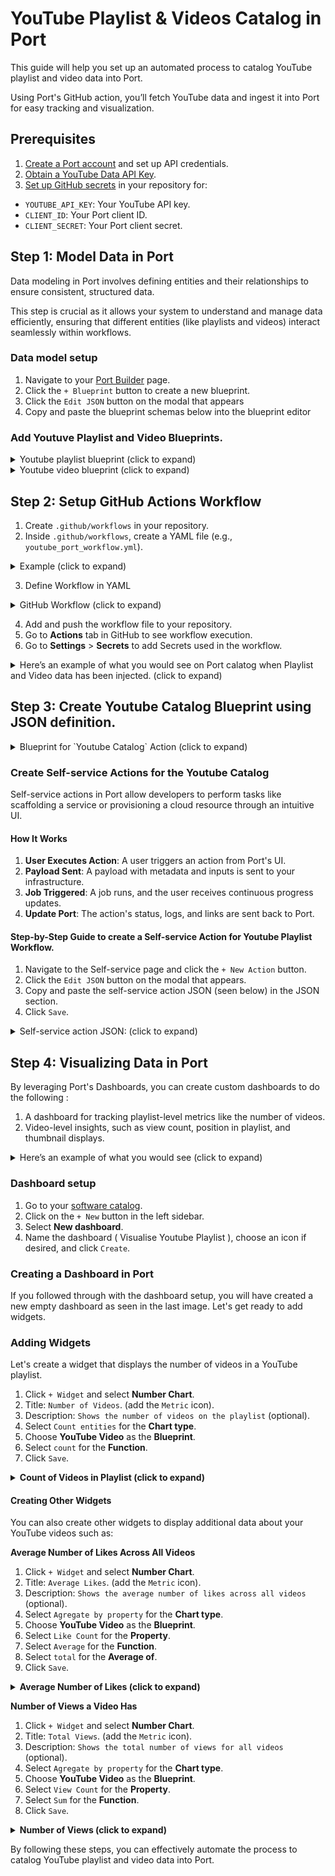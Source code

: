 # YouTube Playlist & Videos Catalog in Port

This guide will help you set up an automated process to catalog YouTube playlist and video data into Port.

Using Port's GitHub action, you’ll fetch YouTube data and ingest it into Port for easy tracking and visualization.

  
## Prerequisites

1. [Create a Port account](https://app.getport.io) and set up API credentials.
2. [Obtain a YouTube Data API Key](https://console.cloud.google.com/apis/credentials).
3. [Set up GitHub secrets](https://docs.github.com/en/actions/security-guides/encrypted-secrets) in your repository for:

-  `YOUTUBE_API_KEY`: Your YouTube API key.
-  `CLIENT_ID`: Your Port client ID.
-  `CLIENT_SECRET`: Your Port client secret.

  
## Step 1: Model Data in Port

Data modeling in Port involves defining entities and their relationships to ensure consistent, structured data. 

This step is crucial as it allows your system to understand and manage data efficiently, ensuring that different entities (like playlists and videos) interact seamlessly within workflows.

### Data model setup
1. Navigate to your [Port Builder](https://app.getport.io/settings/data-model) page.
2. Click the `+ Blueprint` button to create a new blueprint.
3. Click the `Edit JSON` button on the modal that appears
4. Copy and paste the blueprint schemas below into the blueprint editor



### Add Youtuve Playlist and Video Blueprints.

<details>
<summary>Youtube playlist blueprint (click to expand)</summary>

```json showLineNumbers
{
  "identifier": "youtube_playlist",
  "title": "YouTube Playlist",
  "icon": "YouTube",
  "schema": {
    "properties": {
      "link": {
        "type": "string",
        "title": "Playlist Link",
        "format": "url",
        "description": "The URL link to the YouTube playlist."
      },
      "playlistDescription": {
        "type": "string",
        "title": "Playlist Description",
        "description": "A detailed description of the YouTube playlist."
      },
      "publishedAt": {
        "type": "string",
        "title": "Publish Date",
        "format": "date-time",
        "description": "The date and time when the playlist was published."
      },
      "channelId": {
        "type": "string",
        "title": "Channel ID",
        "description": "The ID of the YouTube channel that owns the playlist."
      },
      "channelTitle": {
        "type": "string",
        "title": "Channel Title",
        "description": "The title of the YouTube channel that owns the playlist."
      },
      "thumbnails": {
        "type": "object",
        "title": "Thumbnails",
        "description": "Various resolution thumbnails for the playlist.",
        "properties": {
          "default": {
            "type": "string",
            "title": "Default Thumbnail",
            "description": "URL for the default thumbnail image."
          },
          "medium": {
            "type": "string",
            "title": "Medium Thumbnail",
            "description": "URL for the medium-sized thumbnail image."
          },
          "high": {
            "type": "string",
            "title": "High Thumbnail",
            "description": "URL for the high-resolution thumbnail image."
          },
          "standard": {
            "type": "string",
            "title": "Standard Thumbnail",
            "description": "URL for the standard thumbnail image."
          }
        }
      },
      "localized": {
        "type": "object",
        "title": "Localized Information",
        "description": "Localized title and description for different regions.",
        "properties": {
          "title": {
            "type": "string",
            "title": "Localized Title",
            "description": "The localized title of the playlist."
          },
          "description": {
            "type": "string",
            "title": "Localized Description",
            "description": "The localized description of the playlist."
          }
        }
      }
    },
    "required": [
      "playlistDescription",
      "publishedAt",
      "channelId",
      "channelTitle"
    ]
  },
  "mirrorProperties": {},
  "calculationProperties": {},
  "aggregationProperties": {},
  "relations": {}
}
```

</details>

<details>
<summary>Youtube video blueprint (click to expand)</summary>

```json showLineNumbers
{
  "identifier": "youtube_video",
  "title": "YouTube Video",
  "icon": "YouTube",
  "schema": {
    "properties": {
      "link": {
        "type": "string",
        "title": "Video Link",
        "format": "url",
        "description": "The URL link to the YouTube video."
      },
      "duration": {
        "type": "string",
        "title": "Video Duration",
        "description": "The duration of the YouTube video."
      },
      "videoDescription": {
        "type": "string",
        "title": "Video Description",
        "description": "A detailed description of the YouTube video."
      },
      "publishedAt": {
        "type": "string",
        "title": "Publish Date",
        "format": "date-time",
        "description": "The date and time when the video was published."
      },
      "position": {
        "type": "number",
        "title": "Position in Playlist",
        "description": "The video's position in the playlist."
      },
      "likes": {
        "type": "number",
        "title": "Like Count",
        "description": "The number of likes on the video."
      },
      "views": {
        "type": "number",
        "title": "View Count",
        "description": "The number of views on the video."
      },
      "comments": {
        "type": "number",
        "title": "Comment Count",
        "description": "The number of comments on the video."
      },
      "thumbnails": {
        "type": "object",
        "title": "Thumbnails",
        "description": "Various resolution thumbnails for the video.",
        "properties": {
          "default": {
            "type": "string",
            "title": "Default Thumbnail",
            "description": "URL for the default thumbnail image."
          },
          "medium": {
            "type": "string",
            "title": "Medium Thumbnail",
            "description": "URL for the medium-sized thumbnail image."
          },
          "high": {
            "type": "string",
            "title": "High Thumbnail",
            "description": "URL for the high-resolution thumbnail image."
          },
          "standard": {
            "type": "string",
            "title": "Standard Thumbnail",
            "description": "URL for the standard thumbnail image."
          },
          "maxres": {
            "type": "string",
            "title": "Max Resolution Thumbnail",
            "description": "URL for the maximum resolution thumbnail image."
          }
        }
      },
      "videoOwnerChannelTitle": {
        "type": "string",
        "title": "Channel Title",
        "description": "The title of the channel that owns the video."
      },
      "videoOwnerChannelId": {
        "type": "string",
        "title": "Channel ID",
        "description": "The ID of the channel that owns the video."
      }
    },
    "required": [
      "videoDescription",
      "publishedAt",
      "duration",
      "link"
    ]
  },
  "mirrorProperties": {},
  "calculationProperties": {},
  "aggregationProperties": {},
  "relations": {
    "playlist": {
      "title": "Playlist",
      "many": false,
      "target": "youtube_playlist",
      "required": true
    }
  }
}

```

<center>
	<img  src='/img/data_model_blueprints.png'  border='1px'  />
</center>

</details>

## Step 2: Setup GitHub Actions Workflow 

1. Create `.github/workflows` in your repository.
2. Inside `.github/workflows`, create a YAML file (e.g., `youtube_port_workflow.yml`).

<details>

<summary>Example (click to expand)</summary>

```

<repository-root>/

      └── .github/

          └── workflows/

              └── <workflow-file>.yml

```

</details>

3. Define Workflow in YAML

<details>
<summary>GitHub Workflow (click to expand)</summary>

```yaml showLineNumbers
name: Update YouTube Playlist and Video Entities in Port

on:
  workflow_dispatch:
    inputs:
      playlist_id:
        required: true
        description: "Youtube Playlist Id"
      port_context:
        required: false
        description: |
          Who triggered the action and general context (blueprint, run id, etc...)
        type: string 
        

jobs:
  update_port_entities:
    runs-on: ubuntu-latest
    steps:
      - name: Check out the code
        uses: actions/checkout@v2

      - name: Install dependencies
        run: |
          sudo apt-get update
          sudo apt-get install -y jq curl

      - name: Fetch YouTube Video Data
        env:
          YOUTUBE_API_KEY: ${{ secrets.YOUTUBE_API_KEY }}
          PLAYLIST_ID: ${{ github.event.inputs.playlist_id }}
        run: |

          API_KEY="${YOUTUBE_API_KEY}"

          # Fetch playlist details
          playlist_response=$(curl -s "https://youtube.googleapis.com/youtube/v3/playlists?part=snippet,contentDetails&id=$PLAYLIST_ID&key=$API_KEY")

          # Extract playlist details using jq
          playlist_title=$(echo "$playlist_response" | jq -r '.items[0].snippet.title // "No title available"')
          playlist_description=$(echo "$playlist_response" | jq -r '.items[0].snippet.description // "No description available" | select(length > 0) // "No description available"')
          playlist_published_at=$(echo "$playlist_response" | jq -r '.items[0].snippet.publishedAt // "No published date available"')
          playlist_channel_id=$(echo "$playlist_response" | jq -r '.items[0].snippet.channelId // "No channel ID"')
          playlist_channel_title=$(echo "$playlist_response" | jq -r '.items[0].snippet.channelTitle // "No channel title"')
          playlist_link="https://www.youtube.com/playlist?list=$PLAYLIST_ID"
          playlist_thumbnails_default=$(echo "$playlist_response" | jq -r '.items[0].snippet.thumbnails.default.url // "No thumbnail URL"')
          playlist_thumbnails_medium=$(echo "$playlist_response" | jq -r '.items[0].snippet.thumbnails.medium.url // "No thumbnail URL"')
          playlist_thumbnails_high=$(echo "$playlist_response" | jq -r '.items[0].snippet.thumbnails.high.url // "No thumbnail URL"')
          playlist_thumbnails_standard=$(echo "$playlist_response" | jq -r '.items[0].snippet.thumbnails.standard.url // "No thumbnail URL"')

          # Create playlist JSON
          playlist_json=$(jq -n --arg id "$PLAYLIST_ID" \
                              --arg title "$playlist_title" \
                              --arg link "$playlist_link" \
                              --arg description "$playlist_description" \
                              --arg publishedAt "$playlist_published_at" \
                              --arg channelId "$playlist_channel_id" \
                              --arg channelTitle "$playlist_channel_title" \
                              --arg default_thumbnail "$playlist_thumbnails_default" \
                              --arg medium_thumbnail "$playlist_thumbnails_medium" \
                              --arg high_thumbnail "$playlist_thumbnails_high" \
                              --arg standard_thumbnail "$playlist_thumbnails_standard" \
                              '{
                                  identifier: $id,
                                  blueprint: "youtube_playlist",
                                  title: $title,
                                  description: $description,
                                  properties: {
                                      link: $link,
                                      playlistDescription: $description,
                                      publishedAt: $publishedAt,
                                      channelId: $channelId,
                                      channelTitle: $channelTitle,
                                      thumbnails: {
                                          default: $default_thumbnail,
                                          medium: $medium_thumbnail,
                                          high: $high_thumbnail,
                                          standard: $standard_thumbnail
                                      }
                                  }
                              }')

          # Initialize combined JSON array with the playlist as the first element
          combined_json=$(jq -n --argjson playlist "$playlist_json" '[$playlist]')

          # Pagination setup
          nextPageToken=""

          while true; do
              video_data=$(curl -s "https://youtube.googleapis.com/youtube/v3/playlistItems?part=snippet,contentDetails&maxResults=10&playlistId=$PLAYLIST_ID&key=$API_KEY&pageToken=$nextPageToken")


              if [ "$(echo $video_data | jq '.items | length')" -eq 0 ]; then
                  echo "No videos found for the playlist."
                  exit 1
              fi

              for video_id in $(echo $video_data | jq -r '.items[].contentDetails.videoId'); do
                  video_response=$(curl -s "https://youtube.googleapis.com/youtube/v3/videos?part=snippet,contentDetails,statistics&id=$video_id&key=$API_KEY")

                  title=$(echo "$video_response" | jq -r '.items[0].snippet.title')
                  description=$(echo "$video_response" | jq -r '.items[0].snippet.description // "No description available"')
                  publishedAt=$(echo "$video_response" | jq -r '.items[0].snippet.publishedAt')
                  raw_duration=$(echo "$video_response" | jq -r '.items[0].contentDetails.duration')
                  duration=$(echo $raw_duration | sed -E 's/^PT([0-9]+)H([0-9]+)M([0-9]+)S/\1:\2:\3/;s/^PT([0-9]+)M([0-9]+)S/\1:\2/;s/^PT([0-9]+)H([0-9]+)M/\1:\2/;s/^PT([0-9]+)M/\1:00/;s/^PT([0-9]+)H/\1:00:00/' | sed 's/^://')
                  likes=$(echo "$video_response" | jq -r '.items[0].statistics.likeCount // 0')
                  views=$(echo "$video_response" | jq -r '.items[0].statistics.viewCount // 0')
                  comments=$(echo "$video_response" | jq -r '.items[0].statistics.commentCount // 0')
                  link="https://www.youtube.com/watch?v=$video_id"

                  videoOwnerChannelTitle=$(echo "$video_response" | jq -r '.items[0].snippet.channelTitle // "No channel title"')
                  videoOwnerChannelId=$(echo "$video_response" | jq -r '.items[0].snippet.channelId // "No channel ID"')

                  video_thumbnails_default=$(echo "$video_response" | jq -r '.items[0].snippet.thumbnails.default.url // "No thumbnail URL"')
                  video_thumbnails_medium=$(echo "$video_response" | jq -r '.items[0].snippet.thumbnails.medium.url // "No thumbnail URL"')
                  video_thumbnails_high=$(echo "$video_response" | jq -r '.items[0].snippet.thumbnails.high.url // "No thumbnail URL"')
                  video_thumbnails_standard=$(echo "$video_response" | jq -r '.items[0].snippet.thumbnails.standard.url // "No thumbnail URL"')

                  position=$(echo "$video_data" | jq -r --arg video_id "$video_id" '.items[] | select(.contentDetails.videoId == $video_id) | .snippet.position')

                  video_json=$(jq -n \
                      --arg id "$video_id" \
                      --arg title "$title" \
                      --arg link "$link" \
                      --arg description "$description" \
                      --arg publishedAt "$publishedAt" \
                      --arg duration "$duration" \
                      --arg likes "$likes" \
                      --arg views "$views" \
                      --arg comments "$comments" \
                      --arg position "$position" \
                      --arg playlist_id "$PLAYLIST_ID" \
                      --arg videoOwnerChannelTitle "$videoOwnerChannelTitle" \
                      --arg videoOwnerChannelId "$videoOwnerChannelId" \
                      --arg video_thumbnails_default "$video_thumbnails_default" \
                      --arg video_thumbnails_medium "$video_thumbnails_medium" \
                      --arg video_thumbnails_high "$video_thumbnails_high" \
                      --arg video_thumbnails_standard "$video_thumbnails_standard" \
                      '{
                        identifier: $id,
                        blueprint: "youtube_video",
                        title: $title,
                        properties: {
                          link: $link,
                          videoDescription: $description,
                          publishedAt: $publishedAt,
                          duration: $duration,
                          likes: $likes,
                          views: $views,
                          comments: $comments,
                          position: $position,
                          videoOwnerChannelTitle: $videoOwnerChannelTitle,
                          videoOwnerChannelId: $videoOwnerChannelId,
                          thumbnails: {
                            default: $video_thumbnails_default,
                            medium: $video_thumbnails_medium,
                            high: $video_thumbnails_high,
                            standard: $video_thumbnails_standard
                          }
                        },
                        relations: {
                          playlist: $playlist_id
                        }
                      }')

                  echo "Processed video JSON: $video_json"

                  combined_json=$(echo $combined_json | jq --argjson video "$video_json" '. + [$video]')
              done

              nextPageToken=$(echo $video_data | jq -r '.nextPageToken')
              if [ "$nextPageToken" == "null" ]; then
                  break
              fi
          done

          echo $combined_json > port_entities.json
          echo "entities=$(jq -c . port_entities.json)" >> $GITHUB_ENV

      - name: Bulk Create/Update YouTube Playlist and Video Entities in Port
        id: bulk_create_update
        uses: port-labs/port-github-action@v1
        with:
          clientId: ${{ secrets.PORT_CLIENT_ID }}
          clientSecret: ${{ secrets.PORT_CLIENT_SECRET }}
          baseUrl: https://api.getport.io
          operation: BULK_UPSERT
          entities: ${{ env.entities }}
      
      - name: Inform completion of request to Create / Update Catalog in Port
        uses: port-labs/port-github-action@v1
        with:
          clientId: ${{ secrets.PORT_CLIENT_ID }}
          clientSecret: ${{ secrets.PORT_CLIENT_SECRET }}
          baseUrl: https://api.getport.io
          operation: PATCH_RUN
          status: ${{ steps.bulk_create_update.outcome == 'success' && 'SUCCESS' || 'FAILURE' }}
          runId: ${{fromJson(inputs.port_context).runId}}
          logMessage: ${{ steps.bulk_create_update.outcome == 'success' && 'YouTube Data created/Updated Successfully' || 'Error in YouTube Data creation/update' }}  
```

</details>


4. Add and push the workflow file to your repository.
5. Go to **Actions** tab in GitHub to see workflow execution.
6. Go to **Settings** > **Secrets** to add Secrets used in the workflow.

  
<details>

<summary>Here’s an example of what you would see on Port calatog when Playlist and Video data has been injected. (click to expand)</summary>

<center>
<img  src='/img/playlist_catalog.png'  border='1px'  />
</center>
<center>
<img  src='/img/playlist_details.png'  border='1px'  />
</center>
<center>
<img  src='/img/videos_catalog.png'  border='1px'  />
</center>
<center>
<img  src='/img/videos_details.png'  border='1px'  />
</center>
</details>


## Step 3: Create Youtube Catalog Blueprint using JSON definition.

<details>

<summary>Blueprint for `Youtube Catalog` Action (click to expand)</summary>

```yaml showLineNumbers
{
  "identifier": "youtubecatalog",
  "title": "YouTubeCatalogAutomation",
  "icon": "Github",
  "schema": {
    "properties": {
      "service_name": {
        "icon": "Github",
        "title": "Service Name",
        "type": "string",
        "description": "All Uppercase"
      }
    },
    "required": [
      "service_name"
    ]
  },
  "mirrorProperties": {},
  "calculationProperties": {},
  "aggregationProperties": {},
  "relations": {}
}

```

<center>
	<img  src='/img/catalog_blueprint.png'  border='1px'  />
</center>

</details>

 
### Create Self-service Actions for the Youtube Catalog

Self-service actions in Port allow developers to perform tasks like scaffolding a service or provisioning a cloud resource through an intuitive UI.

#### How It Works

1.  **User Executes Action**: A user triggers an action from Port's UI.
2.  **Payload Sent**: A payload with metadata and inputs is sent to your infrastructure.
3.  **Job Triggered**: A job runs, and the user receives continuous progress updates.
4.  **Update Port**: The action's status, logs, and links are sent back to Port.

#### Step-by-Step Guide to create a Self-service Action for Youtube Playlist Workflow.

1. Navigate to the Self-service page and click the `+ New Action` button.
2. Click the `Edit JSON` button on the modal that appears.
4. Copy and paste the self-service action JSON (seen below) in the JSON section.
6. Click `Save`.


<details>

<summary> Self-service action JSON: (click to expand)</summary>

```json
{
  "identifier": "create_youtube_catalog",
  "title": "Create Youtube Catalog",
  "icon": "Github",
  "description": "Self Service Action for Youtube Catalog Workflow",
  "trigger": {
    "type": "self-service",
    "operation": "CREATE",
    "userInputs": {
      "properties": {
        "playlist_id": {
          "icon": "DefaultProperty",
          "title": "Youtube Playlist Id",
          "type": "string"
        }
      },
      "required": [
        "playlist_id"
      ]
    },
    "blueprintIdentifier": "youtubecatalog"
  },
  "invocationMethod": {
    "type": "GITHUB",
    "org": "your-github-org",
    "repo": "your-github-repo",
    "workflow": "your-workflow-file.yml",
    "workflowInputs": {
      "port_context": {
        "entity": "{{.entity}}",
        "blueprint": "{{.action.blueprint}}",
        "runId": "{{.run.id}}",
        "trigger": "{{ .trigger }}"
      }
    },
    "reportWorkflowStatus": true
  },
  "requiredApproval": false
}
```

<center>
  <img  src='/img/selfservice_action.png'  border='1px'  />
</center>

<center>
  <img  src='/img/portaction.png'  border='1px'  />
</center>

</details>

  
## Step 4: Visualizing Data in Port

By leveraging Port's Dashboards, you can create custom dashboards to do the following :
1. A dashboard for tracking playlist-level metrics like the number of videos.
2. Video-level insights, such as view count, position in playlist, and thumbnail displays.

<details>

<summary> Here’s an example of what you would see (click to expand)</summary>

<center>
<img  src='/img/visualize.png'  border='1px'  />
</center>
 
</details>


### Dashboard setup

1. Go to your [software catalog](https://app.getport.io/organization/catalog).
2. Click on the `+ New` button in the left sidebar.
3. Select **New dashboard**.
4. Name the dashboard ( Visualise Youtube Playlist ), choose an icon if desired, and click `Create`.

### Creating a Dashboard in Port

If you followed through with the dashboard setup, you will have created a new empty dashboard as seen in the last image. Let's get ready to add widgets.

### Adding Widgets

Let's create a widget that displays the number of videos in a YouTube playlist.

1. Click `+ Widget` and select **Number Chart**.
2. Title: `Number of Videos`. (add the `Metric` icon).
3. Description: `Shows the number of videos on the playlist` (optional).
4. Select `Count entities` for the **Chart type**.
5. Choose **YouTube Video** as the **Blueprint**.
6. Select `count` for the **Function**.  
7. Click `Save`.

<details>
<summary><b>Count of Videos in Playlist (click to expand)</b></summary>
    <center>
    <img src="/img/video_counts.png" border="1px" />
    </center>
</details>

#### Creating Other Widgets

You can also create other widgets to display additional data about your YouTube videos such as:

**Average Number of Likes Across All Videos**

1. Click `+ Widget` and select **Number Chart**.
2. Title: `Average Likes`. (add the `Metric` icon).
3. Description: `Shows the average number of likes across all videos` (optional).
4. Select `Agregate by property` for the **Chart type**.
5. Choose **YouTube Video** as the **Blueprint**.
6. Select `Like Count` for the **Property**.
6. Select `Average` for the **Function**.
7. Select `total` for the **Average of**.
8. Click `Save`.

<details>
<summary><b>Average Number of Likes (click to expand)</b></summary>
    <center>
    <img src="/img/average_likes.png" border="1px" />
    </center>
</details>

**Number of Views a Video Has**

1. Click `+ Widget` and select **Number Chart**.
2. Title: `Total Views`. (add the `Metric` icon).
3. Description: `Shows the total number of views for all videos` (optional).
4. Select `Agregate by property` for the **Chart type**.
5. Choose **YouTube Video** as the **Blueprint**.
6. Select `View Count` for the **Property**.
7. Select `Sum` for the **Function**.
8. Click `Save`.

<details>
<summary><b>Number of Views (click to expand)</b></summary>
    <center>
    <img src="/img/total_views.png" border="1px" />
    </center>
</details>

By following these steps, you can effectively automate the process to catalog YouTube playlist and video data into Port.